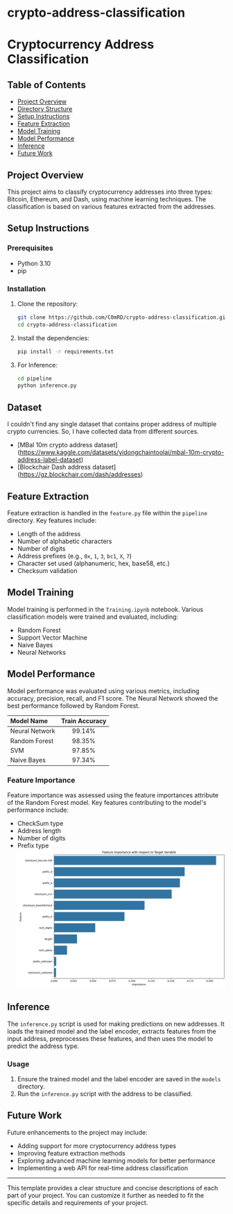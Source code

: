 # crypto-address-classification
# Cryptocurrency Address Classification

## Table of Contents
- [Project Overview](#project-overview)
- [Directory Structure](#directory-structure)
- [Setup Instructions](#setup-instructions)
- [Feature Extraction](#feature-extraction)
- [Model Training](#model-training)
- [Model Performance](#model-performance)
- [Inference](#inference)
- [Future Work](#future-work)

## Project Overview
This project aims to classify cryptocurrency addresses into three types: Bitcoin, Ethereum, and Dash, using machine learning techniques. The classification is based on various features extracted from the addresses.

## Setup Instructions
### Prerequisites
- Python 3.10
- pip

### Installation
1. Clone the repository:
    ```bash
    git clone https://github.com/C0mRD/crypto-address-classification.git
    cd crypto-address-classification
    ```

3. Install the dependencies:
    ```bash
    pip install -r requirements.txt
    ```
4. For Inference:
    ```bash
    cd pipeline
    python inference.py
    ```

## Dataset
I couldn't find any single dataset that contains proper address of multiple crypto currencies. So, I have collected data from different sources.
- [MBal 10m crypto address dataset] (https://www.kaggle.com/datasets/yidongchaintoolai/mbal-10m-crypto-address-label-dataset)
- [Blockchair Dash address dataset] (https://gz.blockchair.com/dash/addresses)

## Feature Extraction
Feature extraction is handled in the `feature.py` file within the `pipeline` directory. Key features include:
- Length of the address
- Number of alphabetic characters
- Number of digits
- Address prefixes (e.g., `0x`, `1`, `3`, `bc1`, `X`, `7`)
- Character set used (alphanumeric, hex, base58, etc.)
- Checksum validation

## Model Training
Model training is performed in the `Training.ipynb` notebook. Various classification models were trained and evaluated, including:
- Random Forest
- Support Vector Machine
- Naive Bayes
- Neural Networks

## Model Performance
Model performance was evaluated using various metrics, including accuracy, precision, recall, and F1 score. The Neural Network showed the best performance followed by Random Forest.

| Model Name  | Train Accuracy  |
| :------------ |:---------------:|
| Neural Network | 99.14% |
| Random Forest | 98.35% |
| SVM      |      97.85%   |
| Naive Bayes | 97.34%        |

### Feature Importance
Feature importance was assessed using the feature importances attribute of the Random Forest model. Key features contributing to the model's performance include:
- CheckSum type
- Address length
- Number of digits
- Prefix type
![Feature Imp Image](https://github.com/C0mRD/crypto-address-classification/blob/main/Feature_Engineering/feature_imp.png?raw=true)

## Inference
The `inference.py` script is used for making predictions on new addresses. It loads the trained model and the label encoder, extracts features from the input address, preprocesses these features, and then uses the model to predict the address type.

### Usage
1. Ensure the trained model and the label encoder are saved in the `models` directory.
2. Run the `inference.py` script with the address to be classified.

## Future Work
Future enhancements to the project may include:
- Adding support for more cryptocurrency address types
- Improving feature extraction methods
- Exploring advanced machine learning models for better performance
- Implementing a web API for real-time address classification

---

This template provides a clear structure and concise descriptions of each part of your project. You can customize it further as needed to fit the specific details and requirements of your project.

